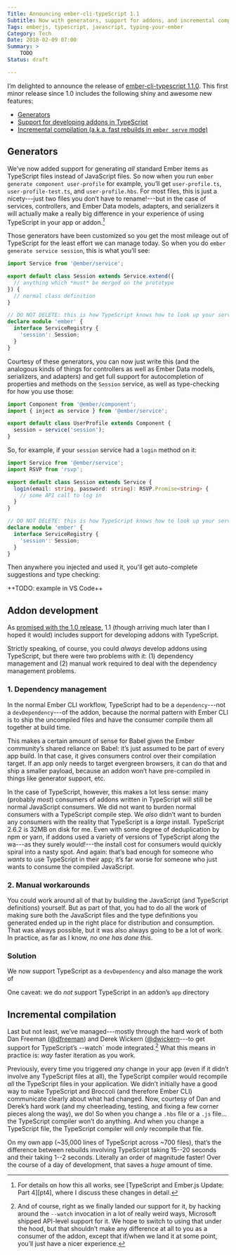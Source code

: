```yaml
---
Title: Announcing ember-cli-typeScript 1.1
Subtitle: Now with generators, support for addons, and incremental compilation!
Tags: emberjs, typescript, javascript, typing-your-ember
Category: Tech
Date: 2018-02-09 07:00
Summary: >
    TODO
Status: draft

---
```


I’m delighted to announce the release of [ember-cli-typescript 1.1.0][1.1.0]. This first minor release since 1.0 includes the following shiny and awesome new features:

[1.1.0]: https://github.com/typed-ember/ember-cli-typescript/releases/tag/v1.0.0

- [Generators](#generators)
- [Support for developing addons in TypeScript](#developing-addons)
- [Incremental compilation (a.k.a. fast rebuilds in `ember serve` mode)](#incremental-compilation)

## Generators

We’ve now added support for generating *all* standard Ember items as TypeScript files instead of JavaScript files. So now when you run `ember generate component user-profile` for example, you’ll get `user-profile.ts`, `user-profile-test.ts`, and `user-profile.hbs`. For most files, this is just a nicety---just two files you don’t have to rename!---but in the case of services, controllers, and Ember Data models, adapters, and serializers it will actually make a really big difference in your experience of using TypeScript in your app or addon.[^pt4]

[^pt4]: For details on how this all works, see [TypeScript and Ember.js Update: Part 4][pt4], where I discuss these changes in detail.

Those generators have been customized so you get the most mileage out of TypeScript for the least effort we can manage today. So when you do `ember generate service session`, this is what you’ll see:

```ts
import Service from '@ember/service';

export default class Session extends Service.extend({
  // anything which *must* be merged on the prototype
}) {
  // normal class definition
}

// DO NOT DELETE: this is how TypeScript knows how to look up your services.
declare module 'ember' {
  interface ServiceRegistry {
    'session': Session;
  }
}
```

Courtesy of these generators, you can now just write this (and the analogous kinds of things for controllers as well as Ember Data models, serializers, and adapters) and get full support for autocompletion of properties and methods on the `Session` service, as well as type-checking for how you use those:

```ts
import Component from '@ember/component';
import { inject as service } from '@ember/service';

export default class UserProfile extends Component {
  session = service('session');
}
```

So, for example, if your `session` service had a `login` method on it:

```ts
import Service from '@ember/service';
import RSVP from 'rsvp';

export default class Session extends Service {
  login(email: string, password: string): RSVP.Promise<string> {
    // some API call to log in
  }
}

// DO NOT DELETE: this is how TypeScript knows how to look up your services.
declare module 'ember' {
  interface ServiceRegistry {
    'session': Session;
  }
}
```

Then anywhere you injected and used it, you'll get auto-complete suggestions and type checking:

++TODO: example in VS Code++

## Addon development

As [promised with the 1.0 release](http://www.chriskrycho.com/2017/announcing-ember-cli-typescript-100.html#the-roadmap), 1.1 (though arriving much later than I hoped it would) includes support for developing addons with TypeScript.

Strictly speaking, of course, you could *always* develop addons using TypeScript, but there were two problems with it: (1) dependency management and (2) manual work required to deal with the dependency management problems.

### 1. Dependency management

In the normal Ember CLI workflow, TypeScript had to be a `dependency`---not a `devDependency`---of the addon, because the normal pattern with Ember CLI is to ship the uncompiled files and have the consumer compile them all together at build time.

This makes a certain amount of sense for Babel given the Ember community’s shared reliance on Babel: it’s just assumed to be part of every app build. In that case, it gives consumers control over their compilation target. If an app only needs to target evergreen browsers, it can do that and ship a smaller payload, because an addon won’t have pre-compiled in things like generator support, etc.

In the case of TypeScript, however, this makes a lot less sense: many (probably *most*) consumers of addons written in TypeScript will still be normal JavaScript consumers. We did not want to burden normal consumers with a TypeScript compile step. We *also* didn’t want to burden any consumers with the reality that TypeScript is a *large* install. TypeScript 2.6.2 is 32MB on disk for me. Even with some degree of deduplication by npm or yarn, if addons used a variety of versions of TypeScript along the wa---as they surely would!---the install cost for consumers would quickly spiral into a nasty spot. And again: that’s bad enough for someone who *wants* to use TypeScript in their app; it’s far worse for someone who just wants to consume the compiled JavaScript.

### 2. Manual workarounds

You could work around all of that by building the JavaScript (and TypeScript definitions) yourself. But as part of that, you had to do all the work of making sure both the JavaScript files and the type definitions you generated ended up in the right place for distribution and consumption.  That was always possible, but it was also always going to be a lot of work. In practice, as far as I know, *no one has done this*.

### Solution

We now support TypeScript as a `devDependency` and also manage the work of 

One caveat: we do *not* support TypeScript in an addon’s `app` directory

## Incremental compilation

Last but not least, we’ve managed---mostly through the hard work of both Dan Freeman ([@dfreeman]) and Derek Wickern ([@dwickern]---to get support for TypeScript’s --watch` mode integrated.[^watch] What this means in practice is: *way* faster iteration as you work.

Previously, every time you triggered *any* change in your app (even if it didn’t involve any TypeScript files at all), the TypeScript compiler would recompile *all* the TypeScript files in your application. We didn’t initially have a good way to make TypeScript and Broccoli (and therefore Ember CLI) communicate clearly about what had changed. Now, courtesy of Dan and Derek’s hard work (and my cheerleading, testing, and fixing a few corner pieces along the way), we do! So when you change a `.hbs` file or a `.js` file... the TypeScript compiler won’t do anything. And when you change a TypeScript file, the TypeScript compiler will *only* recompile that file.

On my own app (~35,000 lines of TypeScript across ~700 files), that’s the difference between rebuilds involving TypeScript taking 15--20 seconds and their taking 1--2 seconds. Literally an order of magnitude faster! Over the course of a day of development, that saves a *huge* amount of time.

[^watch]: And of course, right as we finally landed our support for it, by hacking around the `--watch` invocation in a lot of really weird ways, Microsoft shipped API-level support for it. We hope to switch to using that under the hood, but that shouldn’t make any difference at all to you as a consumer of the addon, except that if/when we land it at some point, you’ll just have a nicer experience.

[@dfreeman]: https://github.com/dfreeman
[@dwickern]: https://github.com/dwickern
